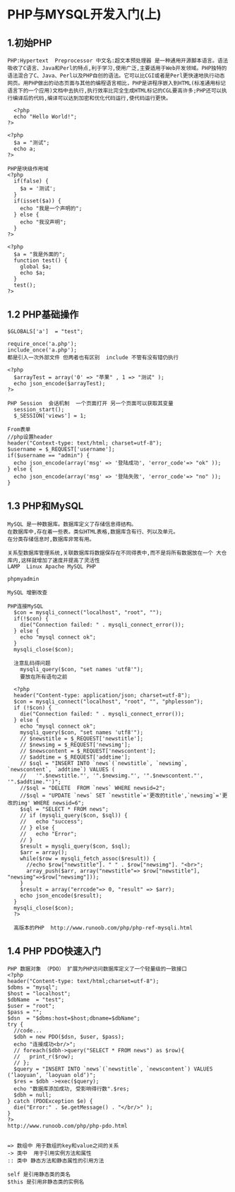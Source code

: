 # PHP与MYSQL开发入门(上)

## 1.初始PHP
    PHP:Hypertext  Preprocessor 中文名:超文本预处理器 是一种通用开源脚本语言。语法吸收了C语言、Java和Perl的特点,利于学习,使用广泛,主要适用于Web开发领域。PHP独特的语法混合了C、Java、Perl以及PHP自创的语法。它可以比CGI或者是Perl更快速地执行动态网页。用PHP做出的动态页面与其他的编程语言相比，PHP是讲程序嵌入到HTML(标准通用标记语言下的一个应用)文档中去执行,执行效率比完全生成HTML标记的CGL要高许多;PHP还可以执行编译后的代码,编译可以达到加密和优化代码运行,使代码运行更快。

      <?php 
      echo "Hello World!"; 
    ?>

    <?php 
      $a = "测试";
      echo a; 
    ?>
    
    PHP是块级作用域
    <?php 
      if(false) {
        $a = '测试';
      }
      if(isset($a)) {
        echo "我是一个声明的";
      } else {
        echo "我没声明";
      }
    ?>

    <?php 
      $a = "我是外面的";
      function test() {
        global $a;
        echo $a;
      }
      test();
    ?>

##  1.2 PHP基础操作
    $GLOBALS['a']  = "test";

    require_once('a.php');
    include_once('a.php');
    都是引入一次外部文件 但两者也有区别  include 不管有没有错仍执行
    
    <?php 
      $arrayTest = array('0' => "苹果" , 1 => "测试" );
      echo json_encode($arrayTest);
    ?>

    PHP Session  会话机制  一个页面打开 另一个页面可以获取其变量
      session_start();
      $_SESSION['views'] = 1;

    From表单
    //php设置header
    header("Context-type: text/html; charset=utf-8");
    $username = $_REQUEST['username'];
    if($username == "admin") {
      echo json_encode(array('msg' => '登陆成功', 'error_code'=> "ok" ));
    } else {
      echo json_encode(array('msg' => '登陆失败', 'error_code'=> "no" ));
    }
        
##  1.3 PHP和MySQL
    MySQL 是一种数据库。数据库定义了存储信息得结构。
    在数据库中,存在着一些表。类似HTML表格,数据库含有行、列以及单元。
    在分类存储信息时,数据库非常有用。

    关系型数据库管理系统,关联数据库将数据保存在不同得表中,而不是将所有数据放在一个 大仓库内,这样就增加了速度并提高了灵活性
    LAMP  Linux Apache MySQL PHP

    phpmyadmin
    
    MySQL 增删改查

    PHP连接MySQL
      $con = mysqli_connect("localhost", "root", "");
      if(!$con) {
        die("Connection failed: " . mysqli_connect_error());
      } else {
        echo "mysql connect ok";
      }
      mysqli_close($con);

      注意乱码得问题
        mysqli_query($con, "set names 'utf8'");
        要放在所有语句之前

      <?php
      header("Content-type: application/json; charset=utf-8");
      $con = mysqli_connect("localhost", "root", "", "phplesson");
      if (!$con) {
        die("Connection failed: " . mysqli_connect_error());
      } else {
        echo "mysql connect ok";
        mysqli_query($con, "set names 'utf8'");
        // $newstitle = $_REQUEST['newstitle'];
        // $newsimg = $_REQUEST['newsimg'];
        // $newscontent = $_REQUEST['newscontent'];
        // $addtime = $_REQUEST['addtime'];
        // $sql = "INSERT INTO `news`(`newstitle`, `newsimg`, `newscontent`, `addtime`) VALUES (
        //   '".$newstitle."', '".$newsimg."', '".$newscontent."', '".$addtime."')";
        //$sql = "DELETE  FROM `news` WHERE newsid=2";
        //$sql = "UPDATE `news` SET `newstitle`='更改的title',`newsimg`='更改的img' WHERE newsid=6";
        $sql = "SELECT * FROM news";
        // if (mysqli_query($con, $sql)) {
        //   echo "success";
        // } else {
        //   echo "Error";
        // }
        $result = mysqli_query($con, $sql);
        $arr = array();
        while($row = mysqli_fetch_assoc($result)) {
          //echo $row["newstitle"]. " " . $row["newsimg"]. "<br>";
          array_push($arr, array("newstitle"=> $row["newstitle"], "newsimg"=>$row["newsimg"]));
        }
        $result = array("errcode"=> 0, "result" => $arr);
        echo json_encode($result);
      }
      mysqli_close($con);
      ?>

      高版本的PHP  http://www.runoob.com/php/php-ref-mysqli.html

##   1.4 PHP PDO快速入门
    PHP 数据对象 （PDO） 扩展为PHP访问数据库定义了一个轻量级的一致接口
    <?php 
    header("Content-type: text/html;charset=utf-8");
    $dbms = "mysql";
    $host = "localhost";
    $dbName  = "test";
    $user = "root";
    $pass = "";
    $dsn  = "$dbms:host=$host;dbname=$dbName";
    try {
      //code...
      $dbh = new PDO($dsn, $user, $pass);
      echo "连接成功<br/>";
      // foreach($dbh->query("SELECT * FROM news") as $row){
      //   print_r($row);
      // };
      $query = "INSERT INTO `news`(`newstitle`, `newscontent`) VALUES (’laoyuan‘, ’laoyuan old‘)";
      $res = $dbh ->exec($query);
      echo "数据库添加成功, 受影响得行数".$res;
      $dbh = null;
    } catch (PDOException $e) {
      die("Error:" . $e.getMessage() . "</br/>" );
    }
    ?>
    http://www.runoob.com/php/php-pdo.html


    => 数组中 用于数组的key和value之间的关系
    -> 类中  用于引用实例方法和属性
    :: 类中 静态方法和静态属性的引用方法

    self 是引用静态类的类名
    $this 是引用非静态类的实例名